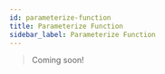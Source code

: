```yaml
---
id: parameterize-function
title: Parameterize Function
sidebar_label: Parameterize Function
---
```


> Coming soon!
